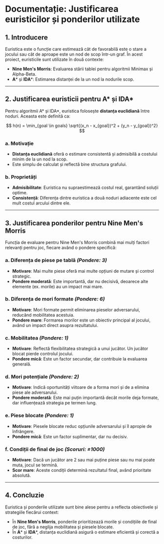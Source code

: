 # Documentație: Justificarea euristicilor și ponderilor utilizate

## 1. Introducere
Euristica este o funcție care estimează cât de favorabilă este o stare a jocului sau cât de aproape este un nod de scop într-un graf. În acest proiect, euristicile sunt utilizate în două contexte:
- **Nine Men's Morris**: Evaluarea stării tablei pentru algoritmii Minimax și Alpha-Beta.
- **A*** și **IDA***: Estimarea distanței de la un nod la nodurile scop.

---

## 2. Justificarea euristicii pentru A* și IDA*
Pentru algoritmii A* și IDA*, euristica folosește **distanța euclidiană** între noduri. Aceasta este definită ca:
<script type="text/javascript" async
  src="https://cdnjs.cloudflare.com/ajax/libs/mathjax/2.7.7/MathJax.js?config=TeX-MML-AM_CHTML">
</script>
$$
h(n) = \min_{goal \in goals} \sqrt{(x_n - x_{goal})^2 + (y_n - y_{goal})^2}
$$

### a. Motivație
- **Distanța euclidiană** oferă o estimare consistentă și admisibilă a costului minim de la un nod la scop.
- Este simplu de calculat și reflectă bine structura grafului.

### b. Proprietăți
- **Admisibilitate**: Euristica nu supraestimează costul real, garantând soluții optime.
- **Consistență**: Diferența dintre euristica a două noduri adiacente este cel mult costul arcului dintre ele.

---

## 3. Justificarea ponderilor pentru Nine Men's Morris
Funcția de evaluare pentru Nine Men's Morris combină mai mulți factori relevanți pentru joc, fiecare având o pondere specifică:

### a. Diferența de piese pe tablă *(Pondere: 3)*
- **Motivare**: Mai multe piese oferă mai multe opțiuni de mutare și control strategic.
- **Pondere moderată**: Este importantă, dar nu decisivă, deoarece alte elemente (ex. morile) au un impact mai mare.

### b. Diferența de mori formate *(Pondere: 6)*
- **Motivare**: Mori formate permit eliminarea pieselor adversarului, reducând mobilitatea acestuia.
- **Pondere mare**: Formarea morilor este un obiectiv principal al jocului, având un impact direct asupra rezultatului.

### c. Mobilitatea *(Pondere: 1)*
- **Motivare**: Reflectă flexibilitatea strategică a unui jucător. Un jucător blocat pierde controlul jocului.
- **Pondere mică**: Este un factor secundar, dar contribuie la evaluarea generală.

### d. Mori potențiale *(Pondere: 2)*
- **Motivare**: Indică oportunități viitoare de a forma mori și de a elimina piese ale adversarului.
- **Pondere moderată**: Este mai puțin importantă decât morile deja formate, dar influențează strategia pe termen lung.

### e. Piese blocate *(Pondere: 1)*
- **Motivare**: Piesele blocate reduc opțiunile adversarului și îl apropie de înfrângere.
- **Pondere mică**: Este un factor suplimentar, dar nu decisiv.

### f. Condiții de final de joc *(Scoruri: ±1000)*
- **Motivare**: Dacă un jucător are 2 sau mai puține piese sau nu mai poate muta, jocul se termină.
- **Scor mare**: Aceste condiții determină rezultatul final, având prioritate absolută.

---

## 4. Concluzie
Euristica și ponderile utilizate sunt bine alese pentru a reflecta obiectivele și strategiile fiecărui context:
- În **Nine Men's Morris**, ponderile prioritizează morile și condițiile de final de joc, fără a neglija mobilitatea și piesele blocate.
- În **A*** și **IDA***, distanța euclidiană asigură o estimare eficientă și corectă a costurilor.